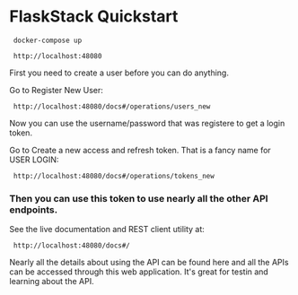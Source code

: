 # FlaskStack Quickstart

     docker-compose up
     
     http://localhost:48080

First you need to create a user before you can do anything.

Go to Register New User:

     http://localhost:48080/docs#/operations/users_new

Now you can use the username/password that was registere to get a login token.

Go to Create a new access and refresh token.
That is a fancy name for USER LOGIN:

     http://localhost:48080/docs#/operations/tokens_new

### Then you can use this token to use nearly all the other API endpoints.

See the live documentation and REST client utility at:

     http://localhost:48080/docs#/

Nearly all the details about using the API can be found here and all the APIs can be accessed through this web application. It's great for testin and learning about the API.

